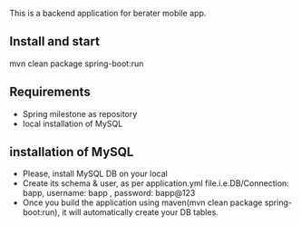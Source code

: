 This is a backend application for berater mobile app.


## Install and start
mvn clean package spring-boot:run

## Requirements
* Spring milestone as repository
* local installation of MySQL

## installation of MySQL
* Please, install MySQL DB on your local
* Create its schema & user, as per application.yml file.i.e.DB/Connection: bapp,  username: bapp , password: bapp@123 
* Once you build the application using maven(mvn clean package spring-boot:run), it will automatically create your DB tables.
